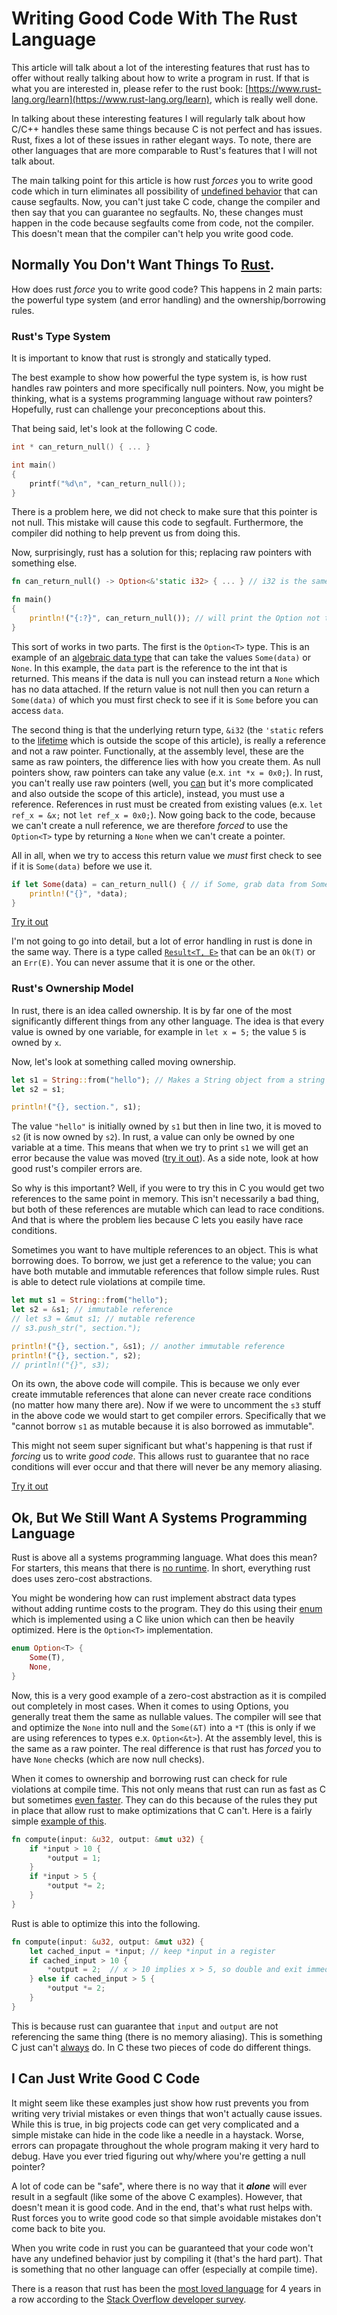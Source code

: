 <!--
img: ![](https://upload.wikimedia.org/wikipedia/commons/thumb/d/d5/Rust_programming_language_black_logo.svg/1200px-Rust_programming_language_black_logo.svg.png)
-->
# Writing Good Code With The Rust Language
This article will talk about a lot of the interesting features that rust has to offer without really talking about how to write a program in rust. If that is what you are interested in, please refer
to the rust book: [https://www.rust-lang.org/learn](https://www.rust-lang.org/learn), which is really well done.

In talking about these interesting features I will regularly talk about how C/C++ handles these same things because C is not perfect and has issues. 
Rust, fixes a lot of these issues in rather elegant ways.
To note, there are other languages that are more comparable to Rust's features that I will not talk about. 

The main talking point for this article is how rust *forces* you to write good code which in turn eliminates all possibility of [undefined behavior](https://doc.rust-lang.org/reference/behavior-considered-undefined.html) that can cause segfaults. Now, you can't just take C code, change the compiler and then say that you can guarantee no segfaults.
No, these changes must happen in the code because segfaults come from code, not the compiler. This doesn't mean that the compiler can't help you write good code.

## Normally You Don't Want Things To [Rust](https://stackoverflow.com/q/16494822/9664285). <!-- This could be better -->
How does rust *force* you to write good code?
This happens in 2 main parts: the powerful type system (and error handling) and the ownership/borrowing rules.

### Rust's Type System
It is important to know that rust is strongly and statically typed.

The best example to show how powerful the type system is, is how rust handles raw pointers and more specifically null pointers. 
Now, you might be thinking, what is a systems programming language without raw pointers? Hopefully, rust can challenge your preconceptions about this.

That being said, let's look at the following C code.
```c
int * can_return_null() { ... }

int main()
{
    printf("%d\n", *can_return_null());
}
```
There is a problem here, we did not check to make sure that this pointer is not null. 
This mistake will cause this code to segfault.
Furthermore, the compiler did nothing to help prevent us from doing this.

Now, surprisingly, rust has a solution for this; replacing raw pointers with something else. 
```rust
fn can_return_null() -> Option<&'static i32> { ... } // i32 is the same as an int

fn main()
{
    println!("{:?}", can_return_null()); // will print the Option not the data
}
```
This sort of works in two parts. The first is the `Option<T>` type.
This is an example of an [algebraic data type](https://en.wikipedia.org/wiki/Algebraic_data_type) that can take the values `Some(data)` or `None`.
In this example, the `data` part is the reference to the int that is returned.
This means if the data is null you can instead return a `None` which has no data attached.
If the return value is not null then you can return a `Some(data)` of which you must first check to see if it is `Some` before you can access `data`.

The second thing is that the underlying return type, `&i32` (the `'static` refers to the [lifetime](https://doc.rust-lang.org/book/ch10-03-lifetime-syntax.html) which is outside the scope of this article), is really a reference and not a raw pointer.
Functionally, at the assembly level, these are the same as raw pointers, the difference lies with how you create them. As null pointers show, raw pointers can take any value (e.x. `int *x = 0x0;`).
In rust, you can't really use raw pointers (well, you [can](https://doc.rust-lang.org/1.30.0/book/2018-edition/ch19-01-unsafe-rust.html?highlight=raw,pointer#dereferencing-a-raw-pointer) but it's more complicated and also outside the scope of this article), instead, you must use a reference. References in rust must be created from existing values (e.x. `let ref_x = &x;` not `let ref_x = 0x0;`). 
Now going back to the code, because we can't create a null reference, we are therefore *forced* to use the `Option<T>` type by returning a `None` when we can't create a pointer.

All in all, when we try to access this return value we *must* first check to see if it is `Some(data)` before we use it.
```rust
if let Some(data) = can_return_null() { // if Some, grab data from Some
    println!("{}", *data);
}
```
[Try it out](https://play.rust-lang.org/?version=stable&mode=debug&edition=2018&gist=3dcc80f1d9492a73e6d4e29135c9ddb2)

I'm not going to go into detail, but a lot of error handling in rust is done in the same way.
There is a type called [`Result<T, E>`](https://doc.rust-lang.org/book/ch09-02-recoverable-errors-with-result.html) that can be an `Ok(T)` or an `Err(E)`.
You can never assume that it is one or the other.

### Rust's Ownership Model
In rust, there is an idea called ownership. It is by far one of the most significantly different things from any other language.
The idea is that every value is owned by one variable, for example in `let x = 5;` the value `5` is owned by `x`.

Now, let's look at something called moving ownership. 
```rust
let s1 = String::from("hello"); // Makes a String object from a string literal
let s2 = s1;

println!("{}, section.", s1);

```

The value `"hello"` is initially owned by `s1` but then in line two, it is moved to `s2` (it is now owned by `s2`).
In rust, a value can only be owned by one variable at a time. This means that when we try to print `s1` we will get an error because the value was moved ([try it out](https://play.rust-lang.org/?version=stable&mode=debug&edition=2018&gist=c120b11388eba7a5cc0b7884f0bf2d0e)).
As a side note, look at how good rust's compiler errors are.

So why is this important? Well, if you were to try this in C you would get two references to the same point in memory.
This isn't necessarily a bad thing, but both of these references are mutable which can lead to race conditions. And that is where the problem lies because C lets you easily have race conditions.

Sometimes you want to have multiple references to an object. This is what borrowing does. To borrow, we just get a reference to the value;
you can have both mutable and immutable references that follow simple rules.
Rust is able to detect rule violations at compile time.
```rust
let mut s1 = String::from("hello");
let s2 = &s1; // immutable reference
// let s3 = &mut s1; // mutable reference
// s3.push_str(", section.");

println!("{}, section.", &s1); // another immutable reference
println!("{}, section.", s2);
// println!("{}", s3);
```

On its own, the above code will compile. This is because we only ever create immutable references that alone can never create race conditions (no matter how many there are).
Now if we were to uncomment the `s3` stuff in the above code we would start to get compiler errors.
Specifically that we "cannot borrow `s1` as mutable because it is also borrowed as immutable".

This might not seem super significant but what's happening is that rust if *forcing* us to write *good code*.
This allows rust to guarantee that no race conditions will ever occur and that there will never be any memory aliasing.

[Try it out](https://play.rust-lang.org/?version=stable&mode=debug&edition=2018&gist=80073c4daa22554e95293475906f046a)

## Ok, But We Still Want A Systems Programming Language
Rust is above all a systems programming language. What does this mean? For starters, this means that there is [no runtime](https://prev.rust-lang.org/en-US/faq.html#does-rust-do-tail-call-optimization). <!-- this page has a banner that covers up what I want to show so I got the link to the item above it -->
In short, everything rust does uses zero-cost abstractions.

You might be wondering how can rust implement abstract data types without adding runtime costs to the program.
They do this using their [enum](https://doc.rust-lang.org/book/ch06-00-enums.html) which is implemented using a C like union which can then be heavily optimized.
Here is the `Option<T>` implementation.
```rust
enum Option<T> {
    Some(T),
    None,
}
```
Now, this is a very good example of a zero-cost abstraction as it is compiled out completely in most cases.
When it comes to using Options, you generally treat them the same as nullable values. The compiler will see that and optimize the `None` into null and the `Some(&T)` into a `*T` (this is only if we are using references to types e.x. `Option<&t>`).
At the assembly level, this is the same as a raw pointer. The real difference is that rust has *forced* you to have `None` checks (which are now null checks).

When it comes to ownership and borrowing rust can check for rule violations at compile time.
This not only means that rust can run as fast as C but sometimes [even faster](https://benchmarksgame-team.pages.debian.net/benchmarksgame/fastest/rust.html).
They can do this because of the rules they put in place that allow rust to make optimizations that C can't. Here is a fairly simple [example of this](https://doc.rust-lang.org/nomicon/aliasing.html).
```rust
fn compute(input: &u32, output: &mut u32) {
    if *input > 10 {
        *output = 1;
    }
    if *input > 5 {
        *output *= 2;
    }
}
```
Rust is able to optimize this into the following.
```rust
fn compute(input: &u32, output: &mut u32) {
    let cached_input = *input; // keep *input in a register
    if cached_input > 10 {
        *output = 2;  // x > 10 implies x > 5, so double and exit immediately
    } else if cached_input > 5 {
        *output *= 2;
    }
}
```

This is because rust can guarantee that `input` and `output` are not referencing the same thing (there is no memory aliasing).
This is something C just can't [always](https://stackoverflow.com/a/30827880/9664285) do. 
In C these two pieces of code do different things.

## I Can Just Write Good C Code <!-- needs work -->
It might seem like these examples just show how rust prevents you from writing very trivial mistakes or even things that won't actually cause issues. While this is true, in big projects code can get very complicated and a simple mistake can hide in the code like a needle in a haystack.
Worse, errors can propagate throughout the whole program making it very hard to debug.
Have you ever tried figuring out why/where you're getting a null pointer? <!-- I don't like this line -->

A lot of code can be "safe", where there is no way that it __*alone*__ will ever result in a segfault (like some of the above C examples).
However, that doesn't mean it is good code. And in the end, that's what rust helps with.
Rust forces you to write good code so that simple avoidable mistakes don't come back to bite you.

When you write code in rust you can be guaranteed that your code won't have any undefined behavior just by compiling it (that's the hard part).
That is something that no other language can offer (especially at compile time).

There is a reason that rust has been the [most loved language](https://insights.stackoverflow.com/survey/2019#technology-_-most-loved-dreaded-and-wanted-languages) for 4 years in a row according to the [Stack Overflow developer survey](https://insights.stackoverflow.com/survey).
